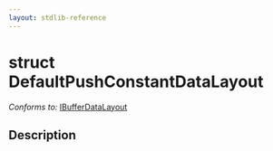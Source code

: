```yaml
---
layout: stdlib-reference
---
```


# struct DefaultPushConstantDataLayout

*Conforms to:* [IBufferDataLayout](../../interfaces/ibufferdatalayout-017b/index.html)

## Description



